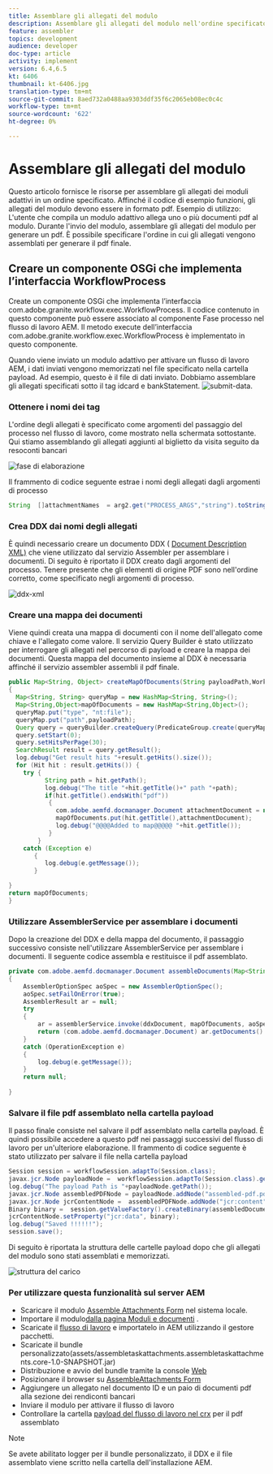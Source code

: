 ```yaml
---
title: Assemblare gli allegati del modulo
description: Assemblare gli allegati del modulo nell'ordine specificato
feature: assembler
topics: development
audience: developer
doc-type: article
activity: implement
version: 6.4,6.5
kt: 6406
thumbnail: kt-6406.jpg
translation-type: tm+mt
source-git-commit: 8aed732a0488aa9303ddf35f6c2065eb08ec0c4c
workflow-type: tm+mt
source-wordcount: '622'
ht-degree: 0%

---
```



# Assemblare gli allegati del modulo

Questo articolo fornisce le risorse per assemblare gli allegati dei moduli adattivi in un ordine specificato. Affinché il codice di esempio funzioni, gli allegati del modulo devono essere in formato pdf. Esempio di utilizzo:
L&#39;utente che compila un modulo adattivo allega uno o più documenti pdf al modulo.
Durante l&#39;invio del modulo, assemblare gli allegati del modulo per generare un pdf. È possibile specificare l&#39;ordine in cui gli allegati vengono assemblati per generare il pdf finale.

## Creare un componente OSGi che implementa l’interfaccia WorkflowProcess

Create un componente OSGi che implementa l’interfaccia [](https://helpx.adobe.com/experience-manager/6-5/sites/developing/using/reference-materials/javadoc/com/adobe/granite/workflow/exec/WorkflowProcess.html)com.adobe.granite.workflow.exec.WorkflowProcess. Il codice contenuto in questo componente può essere associato al componente Fase processo nel flusso di lavoro AEM. Il metodo execute dell’interfaccia com.adobe.granite.workflow.exec.WorkflowProcess è implementato in questo componente.

Quando viene inviato un modulo adattivo per attivare un flusso di lavoro AEM, i dati inviati vengono memorizzati nel file specificato nella cartella payload. Ad esempio, questo è il file di dati inviato. Dobbiamo assemblare gli allegati specificati sotto il tag idcard e bankStatement.
![submit-data](assets/submitted-data.JPG).

### Ottenere i nomi dei tag

L&#39;ordine degli allegati è specificato come argomenti del passaggio del processo nel flusso di lavoro, come mostrato nella schermata sottostante. Qui stiamo assemblando gli allegati aggiunti al biglietto da visita seguito da resoconti bancari

![fase di elaborazione](assets/process-step.JPG)

Il frammento di codice seguente estrae i nomi degli allegati dagli argomenti di processo

```java
String  []attachmentNames  = arg2.get("PROCESS_ARGS","string").toString().split(",");
```

### Crea DDX dai nomi degli allegati

È quindi necessario creare un documento DDX ( [Document Description XML)](https://helpx.adobe.com/pdf/aem-forms/6-2/ddxRef.pdf) che viene utilizzato dal servizio Assembler per assemblare i documenti. Di seguito è riportato il DDX creato dagli argomenti del processo. Tenere presente che gli elementi di origine PDF sono nell&#39;ordine corretto, come specificato negli argomenti di processo.

![ddx-xml](assets/ddx-xml.JPG)

### Creare una mappa dei documenti

Viene quindi creata una mappa di documenti con il nome dell&#39;allegato come chiave e l&#39;allegato come valore. Il servizio Query Builder è stato utilizzato per interrogare gli allegati nel percorso di payload e creare la mappa dei documenti. Questa mappa del documento insieme al DDX è necessaria affinché il servizio assembler assembli il pdf finale.

```java
public Map<String, Object> createMapOfDocuments(String payloadPath,WorkflowSession workflowSession )
{
  Map<String, String> queryMap = new HashMap<String, String>();
  Map<String,Object>mapOfDocuments = new HashMap<String,Object>();
  queryMap.put("type", "nt:file");
  queryMap.put("path",payloadPath);
  Query query = queryBuilder.createQuery(PredicateGroup.create(queryMap),workflowSession.adaptTo(Session.class));
  query.setStart(0);
  query.setHitsPerPage(30);
  SearchResult result = query.getResult();
  log.debug("Get result hits "+result.getHits().size());
  for (Hit hit : result.getHits()) {
    try {
          String path = hit.getPath();
          log.debug("The title "+hit.getTitle()+" path "+path);
          if(hit.getTitle().endsWith("pdf"))
           {
             com.adobe.aemfd.docmanager.Document attachmentDocument = new com.adobe.aemfd.docmanager.Document(path);
             mapOfDocuments.put(hit.getTitle(),attachmentDocument);
             log.debug("@@@@Added to map@@@@@ "+hit.getTitle());
           }
        }
    catch (Exception e)
       {
          log.debug(e.getMessage());
       }

}
return mapOfDocuments;
}
```

### Utilizzare AssemblerService per assemblare i documenti

Dopo la creazione del DDX e della mappa del documento, il passaggio successivo consiste nell&#39;utilizzare AssemblerService per assemblare i documenti.
Il seguente codice assembla e restituisce il pdf assemblato.

```java
private com.adobe.aemfd.docmanager.Document assembleDocuments(Map<String, Object> mapOfDocuments, com.adobe.aemfd.docmanager.Document ddxDocument)
{
    AssemblerOptionSpec aoSpec = new AssemblerOptionSpec();
    aoSpec.setFailOnError(true);
    AssemblerResult ar = null;
    try
    {
        ar = assemblerService.invoke(ddxDocument, mapOfDocuments, aoSpec);
        return (com.adobe.aemfd.docmanager.Document) ar.getDocuments().get("GeneratedDocument.pdf");
    }
    catch (OperationException e)
    {
        log.debug(e.getMessage());
    }
    return null;
    
}
```

### Salvare il file pdf assemblato nella cartella payload

Il passo finale consiste nel salvare il pdf assemblato nella cartella payload. È quindi possibile accedere a questo pdf nei passaggi successivi del flusso di lavoro per un&#39;ulteriore elaborazione.
Il frammento di codice seguente è stato utilizzato per salvare il file nella cartella payload

```java
Session session = workflowSession.adaptTo(Session.class);
javax.jcr.Node payloadNode =  workflowSession.adaptTo(Session.class).getNode(workItem.getWorkflowData().getPayload().toString());
log.debug("The payload Path is "+payloadNode.getPath());
javax.jcr.Node assembledPDFNode = payloadNode.addNode("assembled-pdf.pdf", "nt:file"); 
javax.jcr.Node jcrContentNode =  assembledPDFNode.addNode("jcr:content", "nt:resource");
Binary binary =  session.getValueFactory().createBinary(assembledDocument.getInputStream());
jcrContentNode.setProperty("jcr:data", binary);
log.debug("Saved !!!!!!"); 
session.save();
```

Di seguito è riportata la struttura delle cartelle payload dopo che gli allegati del modulo sono stati assemblati e memorizzati.

![struttura del carico](assets/payload-structure.JPG)

### Per utilizzare questa funzionalità sul server AEM

* Scaricare il modulo [Assemble Attachments Form](assets/assemble-form-attachments-af.zip) nel sistema locale.
* Importare il modulo[dalla pagina Moduli e documenti](http://localhost:4502/aem/forms.html/content/dam/formsanddocuments) .
* Scaricate il [flusso di lavoro](assets/assemble-form-attachments.zip) e importatelo in AEM utilizzando il gestore pacchetti.
* Scaricate il bundle personalizzato(assets/assembletaskattachments.assembletaskattachments.core-1.0-SNAPSHOT.jar)
* Distribuzione e avvio del bundle tramite la console [Web](http://localhost:4502/system/console/bundles)
* Posizionare il browser su [AssembleAttachments Form](http://localhost:4502/content/dam/formsanddocuments/assembleattachments/jcr:content?wcmmode=disabled)
* Aggiungere un allegato nel documento ID e un paio di documenti pdf alla sezione dei rendiconti bancari
* Inviare il modulo per attivare il flusso di lavoro
* Controllare la cartella [payload del flusso di lavoro nel crx](http://localhost:4502/crx/de/index.jsp#/var/fd/dashboard/payload) per il pdf assemblato

>[!NOTE]
> Se avete abilitato logger per il bundle personalizzato, il DDX e il file assemblato viene scritto nella cartella dell&#39;installazione AEM.

